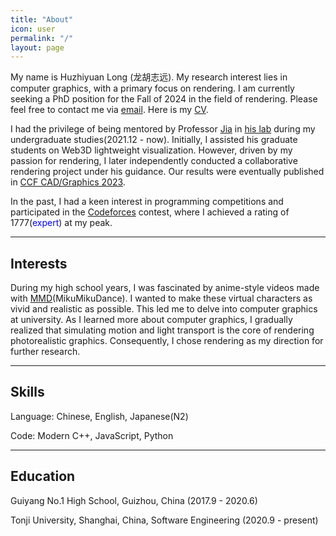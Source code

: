 ```yaml
---
title: "About"
icon: user 
permalink: "/"
layout: page
---
```


My name is Huzhiyuan Long (龙胡志远). My research interest lies in computer graphics, with a primary focus on rendering. I am currently seeking a PhD position for the Fall of 2024 in the field of rendering. Please feel free to contact me via [email](javascript:linkTo_UnCryptMailto('nbjmup;uftu');). Here is my [CV](/assets/cv/cv.pdf).

I had the privilege of being mentored by Professor [Jia](http://sse.tongji.edu.cn/jiajinyuan/) in [his lab](https://smart3d.tongji.edu.cn/en/Home.htm) during my undergraduate studies(2021.12 - now). Initially, I assisted his graduate students on Web3D lightweight visualization. However, driven by my passion for rendering, I later independently conducted a collaborative rendering project under his guidance. Our results were eventually published in [CCF CAD/Graphics 2023](https://dmcv.sjtu.edu.cn/cadgraphics2023/).

In the past, I had a keen interest in programming competitions and participated in the [Codeforces](https://codeforces.com/profile/no2newbie) contest, where I achieved a rating of 1777(<font color=Blue>expert</font>) at my peak.

------------------

## Interests

During my high school years, I was fascinated by anime-style videos made with [MMD](https://learnmmd.com/what-is-mikumikudance/)(MikuMikuDance). I wanted to make these virtual characters as vivid and realistic as possible. This led me to delve into computer graphics at university. As I learned more about computer graphics, I gradually realized that simulating motion and light transport is the core of rendering photorealistic graphics. Consequently, I chose rendering as my direction for further research.

------------------

## Skills

Language: Chinese, English, Japanese(N2)

Code: Modern C++, JavaScript, Python

------------------

## Education

Guiyang No.1 High School, Guizhou, China (2017.9 - 2020.6)

Tonji University, Shanghai, China, Software Engineering (2020.9 - present)